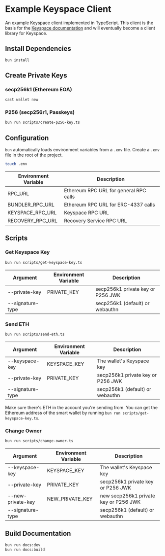 # Example Keyspace Client

An example Keyspace client implemented in TypeScript. This client is the basis for the [Keyspace documentation](https://docs.key.space/) and will eventually become a client library for Keyspace.

## Install Dependencies
```bash
bun install
```

## Create Private Keys

### secp256k1 (Ethereum EOA)

```bash
cast wallet new
```

### P256 (secp256r1, Passkeys)

```bash
bun run scripts/create-p256-key.ts
```

## Configuration

`bun` automatically loads environment variables from a `.env` file. Create a `.env` file in the root of the project.

```bash
touch .env
```

| Environment Variable | Description |
| --- | --- |
| RPC_URL | Ethereum RPC URL for general RPC calls |
| BUNDLER_RPC_URL | Ethereum RPC URL for ERC-4337 calls |
| KEYSPACE_RPC_URL | Keyspace RPC URL |
| RECOVERY_RPC_URL | Recovery Service RPC URL |

## Scripts

### Get Keyspace Key
```bash
bun run scripts/get-keyspace-key.ts
```

| Argument | Environment Variable | Description |
| --- | --- | --- |
| --private-key | PRIVATE_KEY | secp256k1 private key or P256 JWK |
| --signature-type | | secp256k1 (default) or webauthn |

### Send ETH
```bash
bun run scripts/send-eth.ts
```

| Argument | Environment Variable | Description |
| --- | --- | --- |
| --keyspace-key | KEYSPACE_KEY | The wallet's Keyspace key |
| --private-key | PRIVATE_KEY | secp256k1 private key or P256 JWK |
| --signature-type | | secp256k1 (default) or webauthn |

Make sure there's ETH in the account you're sending from. You can get the Ethereum address of the smart wallet by running `bun run scripts/get-keyspace-key.ts`.


### Change Owner
```bash
bun run scripts/change-owner.ts
```

| Argument | Environment Variable | Description |
| --- | --- | --- |
| --keyspace-key | KEYSPACE_KEY | The wallet's Keyspace key |
| --private-key | PRIVATE_KEY | secp256k1 private key or P256 JWK |
| --new-private-key | NEW_PRIVATE_KEY | new secp256k1 private key or P256 JWK |
| --signature-type | | secp256k1 (default) or webauthn |

## Build Documentation

```bash
bun run docs:dev
bun run docs:build
```
